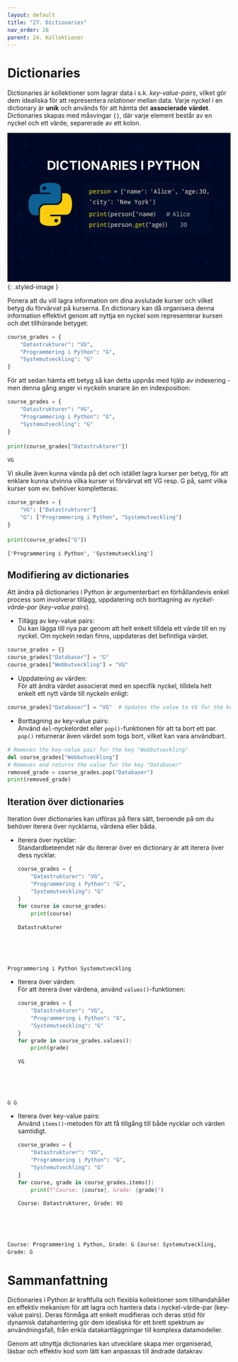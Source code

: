 ```yaml
---
layout: default
title: "27. Dictionaries"
nav_order: 28
parent: 24. Kollektioner
---
```


# Dictionaries
Dictionaries är kollektioner som lagrar data i s.k. _key-value-pairs_, vilket gör dem idealiska för att representera _relationer_ mellan data. Varje nyckel i en dictionary är **unik** och används för att hämta det **associerade** **värdet**. Dictionaries skapas med måsvingar `{}`, där varje element består av en nyckel och ett värde, separerade av ett kolon.

![Dictionaries in Python](../../assets/images/banners/ch27.png){: .styled-image }

Ponera att du vill lagra information om dina avslutade kurser och vilket betyg du förvärvat på kurserna. En dictionary kan då organisera denna information effektivt genom att nyttja en nyckel som representerar kursen och det tillhörande betyget:
```python
course_grades = {
    "Datastrukturer": "VG",
    "Programmering i Python": "G",
    "Systemutveckling": "G"
}
```

För att sedan hämta ett betyg så kan detta uppnås med hjälp av indexering - men denna gång anger vi nyckeln snarare än en indexposition:
```python
course_grades = {
    "Datastrukturer": "VG",
    "Programmering i Python": "G",
    "Systemutveckling": "G"
}

print(course_grades["Datastrukturer"])
```
<div class="code-example" markdown="1">
<pre><code>VG</code></pre>
</div>

Vi skulle även kunna vända på det och istället lagra kurser per betyg, för att enklare kunna utvinna vilka kurser vi förvärvat ett VG resp. G på, samt vilka kurser som ev. behöver kompletteras:
```python
course_grades = {
    "VG": ["Datastrukturer"]
    "G": ["Programmering i Python", "Systemutveckling"]
}

print(course_grades["G"])
```
<div class="code-example" markdown="1">
<pre><code>['Programmering i Python', 'Systemutveckling']</code></pre>
</div>

## Modifiering av dictionaries
Att ändra på dictionaries i Python är argumenterbart en förhållandevis enkel process som involverar tillägg, uppdatering och borttagning av _nyckel-värde-par_ (_key-value pairs_).

* Tillägg av key-value pairs: <br>
Du kan lägga till nya par genom att helt enkelt tilldela ett värde till en ny nyckel. Om nyckeln redan finns, uppdateras det befintliga värdet.
```python
course_grades = {}
course_grades["Databaser"] = "G"
course_grades["Webbutveckling"] = "VG"
```

* Uppdatering av värden: <br>
För att ändra värdet associerat med en specifik nyckel, tilldela helt enkelt ett nytt värde till nyckeln enligt:
```python
course_grades["Databaser"] = "VG"  # Updates the value to VG for the key "Databaser"
```

* Borttagning av key-value pairs: <br>
Använd `del`-nyckelordet eller `pop()`-funktionen för att ta bort ett par. `pop()` returnerar även värdet som togs bort, vilket kan vara användbart.
```python
# Removes the key-value pair for the key "Webbutveckling"
del course_grades["Webbutveckling"]         
# Removes and returns the value for the key "Databaser"
removed_grade = course_grades.pop("Databaser")
print(removed_grade) 
```

## Iteration över dictionaries
Iteration över dictionaries kan utföras på flera sätt, beroende på om du behöver iterera över nycklarna, värdena eller båda.

* Iterera över nycklar: <br>
Standardbeteendet när du itererar över en dictionary är att iterera över dess nycklar.
    ```python
    course_grades = {
        "Datastrukturer": "VG",
        "Programmering i Python": "G",
        "Systemutveckling": "G"
    }
    for course in course_grades:
        print(course)
    ```
    <div class="code-example" markdown="1">
    <pre><code>Datastrukturer
Programmering i Python
Systemutveckling</code></pre>
    </div>

* Iterera över värden: <br>
För att iterera över värdena, använd `values()`-funktionen:
    ```python
    course_grades = {
        "Datastrukturer": "VG",
        "Programmering i Python": "G",
        "Systemutveckling": "G"
    }
    for grade in course_grades.values():
        print(grade)
    ```
    <div class="code-example" markdown="1">
    <pre><code>VG
G
G</code></pre></div>

* Iterera över key-value pairs: <br>
Använd `items()`-metoden för att få tillgång till både nycklar och värden samtidigt.
    ```python
    course_grades = {
        "Datastrukturer": "VG",
        "Programmering i Python": "G",
        "Systemutveckling": "G"
    }
    for course, grade in course_grades.items():
        print(f"Course: {course}, Grade: {grade}")
    ```
    <div class="code-example" markdown="1">
    <pre><code>Course: Datastrukturer, Grade: VG
Course: Programmering i Python, Grade: G
Course: Systemutveckling, Grade: G</code></pre>
    </div>

# Sammanfattning
Dictionaries i Python är kraftfulla och flexibla kollektioner som tillhandahåller en effektiv mekanism för att lagra och hantera data i nyckel-värde-par (key-value pairs). Deras förmåga att enkelt modifieras och deras stöd för dynamisk datahantering gör dem idealiska för ett brett spektrum av användningsfall, från enkla datakartläggningar till komplexa datamodeller. 

Genom att utnyttja dictionaries kan utvecklare skapa mer organiserad, läsbar och effektiv kod som lätt kan anpassas till ändrade datakrav.